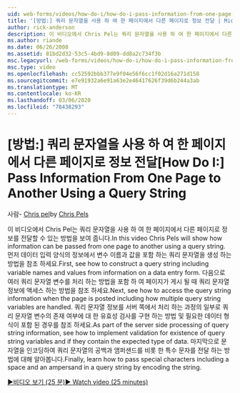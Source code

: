 ```yaml
---
uid: web-forms/videos/how-do-i/how-do-i-pass-information-from-one-page-to-another-using-a-query-string
title: '[방법:] 쿼리 문자열을 사용 하 여 한 페이지에서 다른 페이지로 정보 전달 | Microsoft Docs'
author: rick-anderson
description: 이 비디오에서 Chris Pel는 쿼리 문자열을 사용 하 여 한 페이지에서 다른 페이지로 정보를 전달할 수 있는 방법을 보여 줍니다. 먼저 ...에서 쿼리 문자열을 생성 하는 방법을 참조 하세요.
ms.author: riande
ms.date: 06/26/2008
ms.assetid: 81bd2d32-53c5-4bd9-8d09-dd8a2c734f3b
msc.legacyurl: /web-forms/videos/how-do-i/how-do-i-pass-information-from-one-page-to-another-using-a-query-string
msc.type: video
ms.openlocfilehash: cc52592bbb377e9f04e56f6cc1f02d16a271d158
ms.sourcegitcommit: e7e91932a6e91a63e2e46417626f39d6b244a3ab
ms.translationtype: MT
ms.contentlocale: ko-KR
ms.lasthandoff: 03/06/2020
ms.locfileid: "78438293"
---
```

# <a name="how-do-i-pass-information-from-one-page-to-another-using-a-query-string"></a><span data-ttu-id="786ec-104">[방법:] 쿼리 문자열을 사용 하 여 한 페이지에서 다른 페이지로 정보 전달</span><span class="sxs-lookup"><span data-stu-id="786ec-104">[How Do I:] Pass Information From One Page to Another Using a Query String</span></span>

<span data-ttu-id="786ec-105">사람- [Chris pel](https://twitter.com/chrispels)</span><span class="sxs-lookup"><span data-stu-id="786ec-105">by [Chris Pels](https://twitter.com/chrispels)</span></span>

<span data-ttu-id="786ec-106">이 비디오에서 Chris Pel는 쿼리 문자열을 사용 하 여 한 페이지에서 다른 페이지로 정보를 전달할 수 있는 방법을 보여 줍니다.</span><span class="sxs-lookup"><span data-stu-id="786ec-106">In this video Chris Pels will show how information can be passed from one page to another using a query string.</span></span> <span data-ttu-id="786ec-107">먼저 데이터 입력 양식의 정보에서 변수 이름과 값을 포함 하는 쿼리 문자열을 생성 하는 방법을 참조 하세요.</span><span class="sxs-lookup"><span data-stu-id="786ec-107">First, see how to construct a query string including variable names and values from information on a data entry form.</span></span> <span data-ttu-id="786ec-108">다음으로 여러 쿼리 문자열 변수를 처리 하는 방법을 포함 하 여 페이지가 게시 될 때 쿼리 문자열 정보에 액세스 하는 방법을 참조 하세요.</span><span class="sxs-lookup"><span data-stu-id="786ec-108">Next, see how to access the query string information when the page is posted including how multiple query string variables are handled.</span></span> <span data-ttu-id="786ec-109">쿼리 문자열 정보를 서버 쪽에서 처리 하는 과정의 일부로 쿼리 문자열 변수의 존재 여부에 대 한 유효성 검사를 구현 하는 방법 및 필요한 데이터 형식이 포함 된 경우를 참조 하세요.</span><span class="sxs-lookup"><span data-stu-id="786ec-109">As part of the server side processing of query string information, see how to implement validation for existence of query string variables and if they contain the expected type of data.</span></span> <span data-ttu-id="786ec-110">마지막으로 문자열을 인코딩하여 쿼리 문자열의 공백과 앰퍼샌드를 비롯 한 특수 문자를 전달 하는 방법에 대해 알아봅니다.</span><span class="sxs-lookup"><span data-stu-id="786ec-110">Finally, learn how to pass special characters including a space and an ampersand in a query string by encoding the string.</span></span>

[<span data-ttu-id="786ec-111">&#9654;비디오 보기 (25 분)</span><span class="sxs-lookup"><span data-stu-id="786ec-111">&#9654; Watch video (25 minutes)</span></span>](https://channel9.msdn.com/Blogs/ASP-NET-Site-Videos/how-do-i-pass-information-from-one-page-to-another-using-a-query-string)
